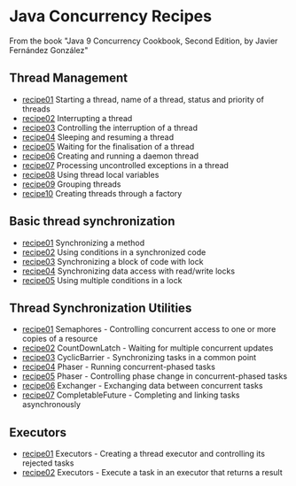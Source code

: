 # Java Concurrency Recipes

From the book "Java 9 Concurrency Cookbook, Second Edition, by Javier Fernández González"

## Thread Management

* [recipe01](/src/main/java/javathreads/threadmanagement/recipe01/) Starting a thread, name of a thread, status and priority of threads
* [recipe02](/src/main/java/javathreads/threadmanagement/recipe02/) Interrupting a thread
* [recipe03](/src/main/java/javathreads/threadmanagement/recipe03/) Controlling the interruption of a thread
* [recipe04](/src/main/java/javathreads/threadmanagement/recipe04/) Sleeping and resuming a thread
* [recipe05](/src/main/java/javathreads/threadmanagement/recipe05/) Waiting for the finalisation of a thread
* [recipe06](/src/main/java/javathreads/threadmanagement/recipe06/) Creating and running a daemon thread
* [recipe07](/src/main/java/javathreads/threadmanagement/recipe07/) Processing uncontrolled exceptions in a thread
* [recipe08](/src/main/java/javathreads/threadmanagement/recipe08/) Using thread local variables
* [recipe09](/src/main/java/javathreads/threadmanagement/recipe09/) Grouping threads
* [recipe10](/src/main/java/javathreads/threadmanagement/recipe10/) Creating threads through a factory

## Basic thread synchronization

* [recipe01](/src/main/java/javathreads/basicsynchronization/recipe01/) Synchronizing a method
* [recipe02](/src/main/java/javathreads/basicsynchronization/recipe02/) Using conditions in a synchronized code
* [recipe03](/src/main/java/javathreads/basicsynchronization/recipe03/) Synchronizing a block of code with lock
* [recipe04](/src/main/java/javathreads/basicsynchronization/recipe04/) Synchronizing data access with read/write locks
* [recipe05](/src/main/java/javathreads/basicsynchronization/recipe05/) Using multiple conditions in a lock

## Thread Synchronization Utilities

* [recipe01](/src/main/java/javathreads/synchronizationutilities/recipe01/) Semaphores - Controlling concurrent access to one or more copies of a resource
* [recipe02](/src/main/java/javathreads/synchronizationutilities/recipe02/) CountDownLatch - Waiting for multiple concurrent updates
* [recipe03](/src/main/java/javathreads/synchronizationutilities/recipe03/) CyclicBarrier - Synchronizing tasks in a common point
* [recipe04](/src/main/java/javathreads/synchronizationutilities/recipe04/) Phaser - Running concurrent-phased tasks
* [recipe05](/src/main/java/javathreads/synchronizationutilities/recipe05/) Phaser - Controlling phase change in concurrent-phased tasks
* [recipe06](/src/main/java/javathreads/synchronizationutilities/recipe06/) Exchanger - Exchanging data between concurrent tasks
* [recipe07](/src/main/java/javathreads/synchronizationutilities/recipe07/) CompletableFuture - Completing and linking tasks asynchronously

## Executors

* [recipe01](/src/main/java/javathreads/executors/recipe01/) Executors - Creating a thread executor and controlling its rejected tasks
* [recipe02](/src/main/java/javathreads/executors/recipe02/) Executors - Execute a task in an executor that returns a result